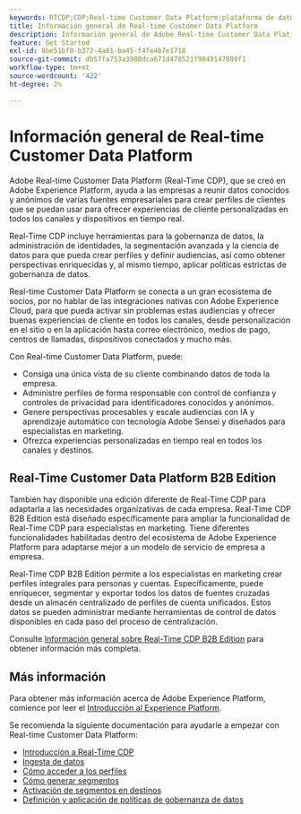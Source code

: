 ```yaml
---
keywords: RTCDP;CDP;Real-time Customer Data Platform;plataforma de datos del cliente en tiempo real;cdp en tiempo real;cdp;inteligencia artificial aplicada al cliente
title: Información general de Real-time Customer Data Platform
description: Información general de Adobe Real-time Customer Data Platform
feature: Get Started
exl-id: 8be51bf0-b372-4a81-ba45-f4fe4b7e1718
source-git-commit: db57fa753a3980dca671d476521f9849147880f1
workflow-type: tm+mt
source-wordcount: '422'
ht-degree: 2%

---
```


# Información general de Real-time Customer Data Platform

Adobe Real-time Customer Data Platform (Real-Time CDP), que se creó en Adobe Experience Platform, ayuda a las empresas a reunir datos conocidos y anónimos de varias fuentes empresariales para crear perfiles de clientes que se puedan usar para ofrecer experiencias de cliente personalizadas en todos los canales y dispositivos en tiempo real.

Real-Time CDP incluye herramientas para la gobernanza de datos, la administración de identidades, la segmentación avanzada y la ciencia de datos para que pueda crear perfiles y definir audiencias, así como obtener perspectivas enriquecidas y, al mismo tiempo, aplicar políticas estrictas de gobernanza de datos.

Real-time Customer Data Platform se conecta a un gran ecosistema de socios, por no hablar de las integraciones nativas con Adobe Experience Cloud, para que pueda activar sin problemas estas audiencias y ofrecer buenas experiencias de cliente en todos los canales, desde personalización en el sitio o en la aplicación hasta correo electrónico, medios de pago, centros de llamadas, dispositivos conectados y mucho más.

Con Real-time Customer Data Platform, puede:

* Consiga una única vista de su cliente combinando datos de toda la empresa.
* Administre perfiles de forma responsable con control de confianza y controles de privacidad para identificadores conocidos y anónimos.
* Genere perspectivas procesables y escale audiencias con IA y aprendizaje automático con tecnología Adobe Sensei y diseñados para especialistas en marketing.
* Ofrezca experiencias personalizadas en tiempo real en todos los canales y destinos.

## Real-Time Customer Data Platform B2B Edition

También hay disponible una edición diferente de Real-Time CDP para adaptarla a las necesidades organizativas de cada empresa. Real-Time CDP B2B Edition está diseñado específicamente para ampliar la funcionalidad de Real-Time CDP para especialistas en marketing. Tiene diferentes funcionalidades habilitadas dentro del ecosistema de Adobe Experience Platform para adaptarse mejor a un modelo de servicio de empresa a empresa.

Real-Time CDP B2B Edition permite a los especialistas en marketing crear perfiles integrales para personas y cuentas. Específicamente, puede enriquecer, segmentar y exportar todos los datos de fuentes cruzadas desde un almacén centralizado de perfiles de cuenta unificados. Estos datos se pueden administrar mediante herramientas de control de datos disponibles en cada paso del proceso de centralización.

Consulte [Información general sobre Real-Time CDP B2B Edition](./b2b-overview.md) para obtener información más completa.

## Más información

Para obtener más información acerca de Adobe Experience Platform, comience por leer el [Introducción al Experience Platform](../landing/home.md).

Se recomienda la siguiente documentación para ayudarle a empezar con Real-time Customer Data Platform:

* [Introducción a Real-Time CDP](get-started.md)
* [Ingesta de datos](sources/sources-overview.md)
* [Cómo acceder a los perfiles](profile/profile-overview.md)
* [Cómo generar segmentos](segmentation/segmentation-overview.md)
* [Activación de segmentos en destinos](destinations/overview.md)
* [Definición y aplicación de políticas de gobernanza de datos](privacy/data-governance-overview.md)
